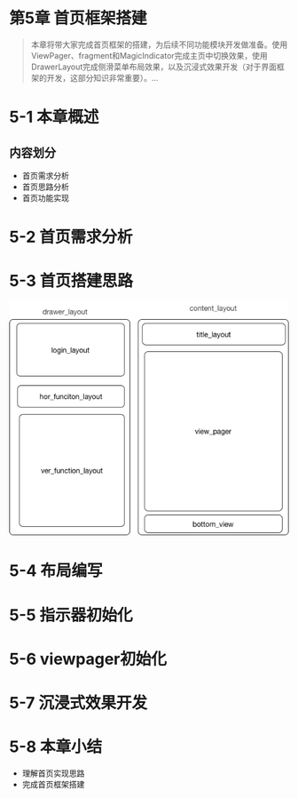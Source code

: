# 第5章 首页框架搭建

> 本章将带大家完成首页框架的搭建，为后续不同功能模块开发做准备。使用ViewPager、fragment和MagicIndicator完成主页中切换效果，使用DrawerLayout完成侧滑菜单布局效果，以及沉浸式效果开发（对于界面框架的开发，这部分知识非常重要）。...

# 5-1 本章概述

## 内容划分

* 首页需求分析
* 首页思路分析
* 首页功能实现

# 5-2 首页需求分析



# 5-3 首页搭建思路

![](https://raw.githubusercontent.com/Mr-lidajun/Programming-Notes/master/Android/企业级Android应用架构设计/img/050201.png)

# 5-4 布局编写



# 5-5 指示器初始化



# 5-6 viewpager初始化



# 5-7 沉浸式效果开发



# 5-8 本章小结

* 理解首页实现思路
* 完成首页框架搭建